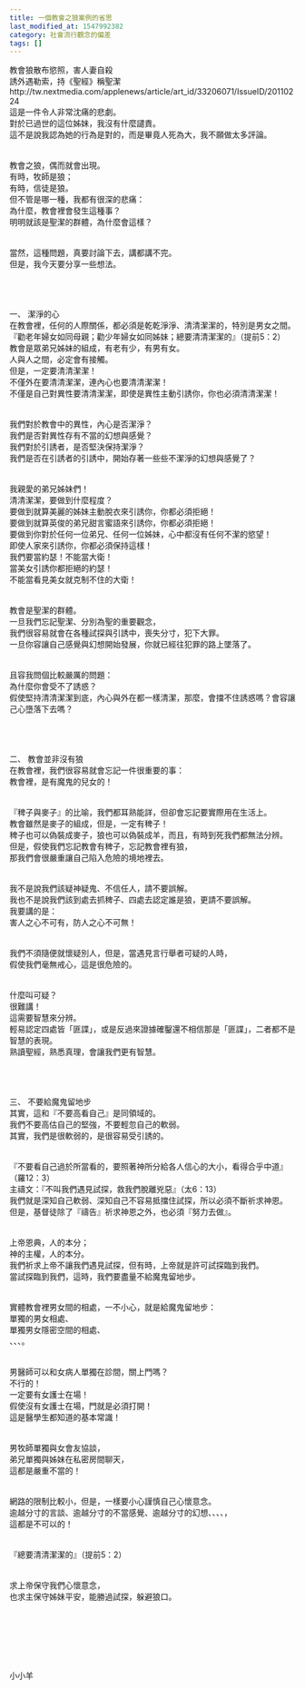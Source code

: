 ```yaml
---
title: 一個教會之狼案例的省思
last_modified_at: 1547992382
category: 社會流行觀念的偏差
tags: []
---
```


<p>教會狼散布慾照，害人妻自殺<br/>誘外遇勒索，持《聖經》稱聖潔 <br/>http://tw.nextmedia.com/applenews/article/art_id/33206071/IssueID/20110224<br/><!--more-->這是一件令人非常沈痛的悲劇。<br/>對於已過世的這位姊妹，我沒有什麼譴責。<br/>這不是說我認為她的行為是對的，而是畢竟人死為大，我不願做太多評論。<br/><br/><br/>教會之狼，偶而就會出現。<br/>有時，牧師是狼；<br/>有時，信徒是狼。<br/>但不管是哪一種，我都有很深的悲痛：<br/>為什麼，教會裡會發生這種事？<br/>明明就該是聖潔的群體，為什麼會這樣？<br/><br/><br/>當然，這種問題，真要討論下去，講都講不完。<br/>但是，我今天要分享一些想法。<br/><br/><br/><br/><br/>一、	潔淨的心<br/>在教會裡，任何的人際關係，都必須是乾乾淨淨、清清潔潔的，特別是男女之間。<br/>『勸老年婦女如同母親；勸少年婦女如同姊妹；總要清清潔潔的』（提前5：2）<br/>教會是眾弟兄姊妹的組成，有老有少，有男有女。<br/>人與人之間，必定會有接觸。<br/>但是，一定要清清潔潔！<br/>不僅外在要清清潔潔，連內心也要清清潔潔！<br/>不僅是自己對異性要清清潔潔，即使是異性主動引誘你，你也必須清清潔潔！<br/><br/><br/>我們對於教會中的異性，內心是否潔淨？<br/>我們是否對異性存有不當的幻想與感覺？<br/>我們對於引誘者，是否堅決保持潔淨？<br/>我們是否在引誘者的引誘中，開始存著一些些不潔淨的幻想與感覺了？<br/><br/><br/>我親愛的弟兄姊妹們！<br/>清清潔潔，要做到什麼程度？<br/>要做到就算美麗的姊妹主動脫衣來引誘你，你都必須拒絕！<br/>要做到就算英俊的弟兄甜言蜜語來引誘你，你都必須拒絕！<br/>要做到你對於任何一位弟兄、任何一位姊妹，心中都沒有任何不潔的慾望！<br/>即使人家來引誘你，你都必須保持這樣！<br/>我們要當約瑟！不能當大衛！<br/>當美女引誘你都拒絕的約瑟！<br/>不能當看見美女就克制不住的大衛！<br/><br/><br/>教會是聖潔的群體。<br/>一旦我們忘記聖潔、分別為聖的重要觀念，<br/>我們很容易就會在各種試探與引誘中，喪失分寸，犯下大罪。<br/>一旦你容讓自己感覺與幻想開始發展，你就已經往犯罪的路上墜落了。<br/><br/><br/>且容我問個比較嚴厲的問題：<br/>為什麼你會受不了誘惑？<br/>假使堅持清清潔潔到底，內心與外在都一樣清潔，那麼，會擋不住誘惑嗎？會容讓己心墮落下去嗎？<br/><br/><br/><br/><br/>二、	教會並非沒有狼<br/>在教會裡，我們很容易就會忘記一件很重要的事：<br/>教會裡，是有魔鬼的兒女的！<br/><br/><br/>『稗子與麥子』的比喻，我們都耳熟能詳，但卻會忘記要實際用在生活上。<br/>教會雖然是麥子的組成，但是，一定有稗子！<br/>稗子也可以偽裝成麥子，狼也可以偽裝成羊，而且，有時到死我們都無法分辨。<br/>但是，假使我們忘記教會有稗子，忘記教會裡有狼，<br/>那我們會很嚴重讓自己陷入危險的境地裡去。<br/><br/><br/>我不是說我們該疑神疑鬼、不信任人，請不要誤解。<br/>我也不是說我們該到處去抓稗子、四處去認定誰是狼，更請不要誤解。<br/>我要講的是：<br/>害人之心不可有，防人之心不可無！<br/><br/><br/>我們不須隨便就懷疑別人，但是，當遇見言行舉者可疑的人時，<br/>假使我們毫無戒心，這是很危險的。<br/><br/><br/>什麼叫可疑？<br/>很難講！<br/>這需要智慧來分辨。<br/>輕易認定四處皆「匪諜」，或是反過來證據確鑿還不相信那是「匪諜」，二者都不是智慧的表現。<br/>熟讀聖經，熟悉真理，會讓我們更有智慧。<br/><br/><br/><br/><br/>三、	不要給魔鬼留地步<br/>其實，這和『不要高看自己』是同領域的。<br/>我們不要高估自己的堅強，不要輕忽自己的軟弱。<br/>其實，我們是很軟弱的，是很容易受引誘的。<br/><br/><br/>『不要看自己過於所當看的，要照著神所分給各人信心的大小，看得合乎中道』（羅12：3）<br/>主禱文：『不叫我們遇見試探，救我們脫離兇惡』（太6：13）<br/>我們就是深知自己軟弱、深知自己不容易抵擋住試探，所以必須不斷祈求神恩。<br/>但是，基督徒除了『禱告』祈求神恩之外，也必須『努力去做』。<br/><br/><br/>上帝恩典，人的本分；<br/>神的主權，人的本分。<br/>我們祈求上帝不讓我們遇見試探，但有時，上帝就是許可試探臨到我們。<br/>當試探臨到我們，這時，我們要盡量不給魔鬼留地步。<br/><br/><br/>實體教會裡男女間的相處，一不小心，就是給魔鬼留地步：<br/>單獨的男女相處、<br/>單獨男女隱密空間的相處、<br/>、、、。<br/><br/><br/>男醫師可以和女病人單獨在診間，關上門嗎？<br/>不行的！<br/>一定要有女護士在場！<br/>假使沒有女護士在場，門就是必須打開！<br/>這是醫學生都知道的基本常識！<br/><br/><br/>男牧師單獨與女會友協談，<br/>弟兄單獨與姊妹在私密房間聊天，<br/>這都是嚴重不當的！<br/><br/><br/>網路的限制比較小，但是，一樣要小心謹慎自己心懷意念。<br/>逾越分寸的言談、逾越分寸的不當感覺、逾越分寸的幻想、、、、，<br/>這都是不可以的！<br/><br/><br/>『總要清清潔潔的』（提前5：2）<br/><br/><br/>求上帝保守我們心懷意念，<br/>也求主保守姊妹平安，能勝過試探，躲避狼口。<br/><br/><br/><br/><br/><br/><br/><br/>小小羊
</p>
